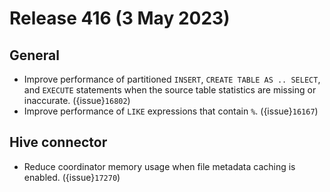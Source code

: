 # Release 416 (3 May 2023)

## General

* Improve performance of partitioned `INSERT`, `CREATE TABLE AS .. SELECT`, and
  `EXECUTE` statements when the source table statistics are missing or 
  inaccurate. ({issue}`16802`)
* Improve performance of `LIKE` expressions that contain `%`. ({issue}`16167`)

## Hive connector

* Reduce coordinator memory usage when file metadata caching is enabled. ({issue}`17270`)

